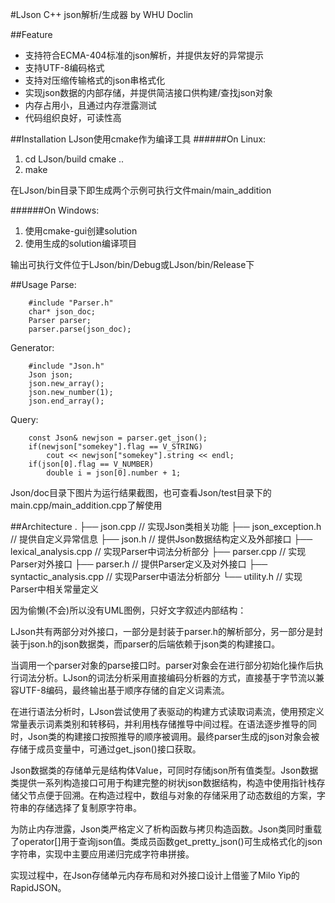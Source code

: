 #LJson C++ json解析/生成器 
by WHU Doclin

##Feature
* 支持符合ECMA-404标准的json解析，并提供友好的异常提示
* 支持UTF-8编码格式
* 支持对压缩传输格式的json串格式化
* 实现json数据的内部存储，并提供简洁接口供构建/查找json对象
* 内存占用小，且通过内存泄露测试
* 代码组织良好，可读性高

##Installation
LJson使用cmake作为编译工具
######On Linux:  
1. cd LJson/build
    cmake ..
2. make

在LJson/bin目录下即生成两个示例可执行文件main/main_addition

######On Windows:
1. 使用cmake-gui创建solution
2. 使用生成的solution编译项目

输出可执行文件位于LJson/bin/Debug或LJson/bin/Release下

##Usage
Parse:

		#include "Parser.h"
		char* json_doc;
		Parser parser;
		parser.parse(json_doc);
Generator:

		#include "Json.h"
		Json json;
		json.new_array();
		json.new_number(1);
		json.end_array();
Query:

		const Json& newjson = parser.get_json();
		if(newjson["somekey"].flag == V_STRING)
			cout << newjson["somekey"].string << endl;
		if(json[0].flag == V_NUMBER)
			double i = json[0].number + 1;
Json/doc目录下图片为运行结果截图，也可查看Json/test目录下的main.cpp/main_addition.cpp了解使用

##Architecture
		.
		├── json.cpp			// 实现Json类相关功能
		├── json_exception.h		// 提供自定义异常信息
		├── json.h			// 提供Json数据结构定义及外部接口
		├── lexical_analysis.cpp	// 实现Parser中词法分析部分
		├── parser.cpp			// 实现Parser对外接口
		├── parser.h			// 提供Parser定义及对外接口
		├── syntactic_analysis.cpp	// 实现Parser中语法分析部分
		└── utility.h			// 实现Parser中相关常量定义

因为偷懒(不会)所以没有UML图例，只好文字叙述内部结构：

LJson共有两部分对外接口，一部分是封装于parser.h的解析部分，另一部分是封装于json.h的json数据类，而parser的后端依赖于json类的构建接口。

当调用一个parser对象的parse接口时。parser对象会在进行部分初始化操作后执行词法分析。LJson的词法分析采用直接编码分析器的方式，直接基于字节流以兼容UTF-8编码，最终输出基于顺序存储的自定义词素流。

在进行语法分析时，LJson尝试使用了表驱动的构建方式读取词素流，使用预定义常量表示词素类别和转移码，并利用栈存储推导中间过程。在语法逐步推导的同时，Json类的构建接口按照推导的顺序被调用。最终parser生成的json对象会被存储于成员变量中，可通过get_json()接口获取。

Json数据类的存储单元是结构体Value，可同时存储json所有值类型。Json数据类提供一系列构造接口可用于构建完整的树状json数据结构，构造中使用指针栈存储父节点便于回溯。在构造过程中，数组与对象的存储采用了动态数组的方案，字符串的存储选择了复制原字符串。

为防止内存泄露，Json类严格定义了析构函数与拷贝构造函数。Json类同时重载了operator[]用于查询json值。类成员函数get_pretty_json()可生成格式化的json字符串，实现中主要应用递归完成字符串拼接。

实现过程中，在Json存储单元内存布局和对外接口设计上借鉴了Milo Yip的RapidJSON。

